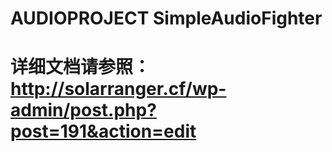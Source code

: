 # AUDIOPROJECT SimpleAudioFighter
# 详细文档请参照：http://solarranger.cf/wp-admin/post.php?post=191&action=edit
